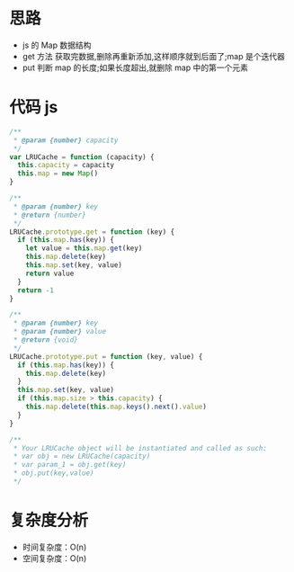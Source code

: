 # 思路

- js 的 Map 数据结构
- get 方法 获取完数据,删除再重新添加,这样顺序就到后面了;map 是个迭代器
- put 判断 map 的长度;如果长度超出,就删除 map 中的第一个元素

# 代码 js

```js
/**
 * @param {number} capacity
 */
var LRUCache = function (capacity) {
  this.capacity = capacity
  this.map = new Map()
}

/**
 * @param {number} key
 * @return {number}
 */
LRUCache.prototype.get = function (key) {
  if (this.map.has(key)) {
    let value = this.map.get(key)
    this.map.delete(key)
    this.map.set(key, value)
    return value
  }
  return -1
}

/**
 * @param {number} key
 * @param {number} value
 * @return {void}
 */
LRUCache.prototype.put = function (key, value) {
  if (this.map.has(key)) {
    this.map.delete(key)
  }
  this.map.set(key, value)
  if (this.map.size > this.capacity) {
    this.map.delete(this.map.keys().next().value)
  }
}

/**
 * Your LRUCache object will be instantiated and called as such:
 * var obj = new LRUCache(capacity)
 * var param_1 = obj.get(key)
 * obj.put(key,value)
 */
```

# 复杂度分析

- 时间复杂度：O(n)
- 空间复杂度：O(n)
